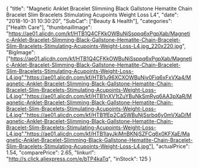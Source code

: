 {
	"title": "Magnetic Anklet Bracelet Slimming Black Gallstone Hematite Chain Bracelet Slim Bracelets Stimulating Acupoints Weight Loss L4",
	"date": "2018-10-31 10:30:20",
	"SubCat": ["Beauty & Health"],
	"categories": ["Health Care"],
	"thumbnailImage": "https://ae01.alicdn.com/kf/HTB1Q4CFKkOWBuNjSsppq6xPgpXab/Magnetic-Anklet-Bracelet-Slimming-Black-Gallstone-Hematite-Chain-Bracelet-Slim-Bracelets-Stimulating-Acupoints-Weight-Loss-L4.jpg_220x220.jpg",
	"BigImage": ["https://ae01.alicdn.com/kf/HTB1Q4CFKkOWBuNjSsppq6xPgpXab/Magnetic-Anklet-Bracelet-Slimming-Black-Gallstone-Hematite-Chain-Bracelet-Slim-Bracelets-Stimulating-Acupoints-Weight-Loss-L4.jpg","https://ae01.alicdn.com/kf/HTB1u96XCXOWBuNjy0Fiq6xFxVXa4/Magnetic-Anklet-Bracelet-Slimming-Black-Gallstone-Hematite-Chain-Bracelet-Slim-Bracelets-Stimulating-Acupoints-Weight-Loss-L4.jpg","https://ae01.alicdn.com/kf/HTB1nXV1tZuYBuNkSmRyq6AA3pXaR/Magnetic-Anklet-Bracelet-Slimming-Black-Gallstone-Hematite-Chain-Bracelet-Slim-Bracelets-Stimulating-Acupoints-Weight-Loss-L4.jpg","https://ae01.alicdn.com/kf/HTB1fEp2CaSWBuNjSsrbq6y0mVXaD/Magnetic-Anklet-Bracelet-Slimming-Black-Gallstone-Hematite-Chain-Bracelet-Slim-Bracelets-Stimulating-Acupoints-Weight-Loss-L4.jpg","https://ae01.alicdn.com/kf/HTB1layJkiMnBKNjSZFCq6x0KFXaE/Magnetic-Anklet-Bracelet-Slimming-Black-Gallstone-Hematite-Chain-Bracelet-Slim-Bracelets-Stimulating-Acupoints-Weight-Loss-L4.jpg"],
	"actualPrice": 1.54,
	"comparePrice": 2.65,
	"linkurl": "http://s.click.aliexpress.com/e/bTP4kaTq",
	"inStock": 125
}

